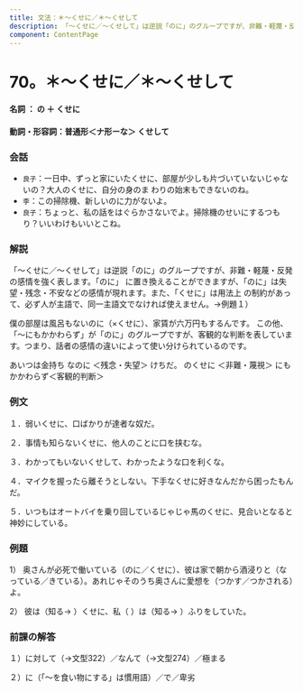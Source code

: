 ```yaml
---
title: 文法：＊～くせに／＊～くせして
description: 「～くせに／～くせして」は逆説「のに」のグループですが、非難・軽蔑・反発の感情を強く表します。「のに」 に置き換えることができますが、「のに」は失望・残念・不安などの感情が現れます。また、「くせに」は用法上 の制約があって、必ず人が主語で、同一主語文でなければ使えません。→例題１）
component: ContentPage
---
```



# 70。＊～くせに／＊～くせして
#### 名詞 ： の ＋ くせに
#### 動詞・形容詞：普通形＜ナ形ーな＞ くせして
### 会話
- `良子`：一日中、ずっと家にいたくせに、部屋が少しも片づいていないじゃないの？大人のくせに、自分の身のま わりの始末もできないのね。
- `李`：この掃除機、新しいのに力がないよ。
- `良子`：ちょっと、私の話をはぐらかさないでよ。掃除機のせいにするつもり？いいわけもいいとこね。
### 解説
「～くせに／～くせして」は逆説「のに」のグループですが、非難・軽蔑・反発の感情を強く表します。「のに」 に置き換えることができますが、「のに」は失望・残念・不安などの感情が現れます。また、「くせに」は用法上 の制約があって、必ず人が主語で、同一主語文でなければ使えません。→例題１）

僕の部屋は風呂もないのに（×くせに）、家賃が六万円もするんです。 この他、「～にもかかわらず」が「のに」のグループですが、客観的な判断を表しています。つまり、話者の感情の違いによって使い分けられているのです。

あいつは金持ち なのに ＜残念・失望＞ けちだ。 のくせに ＜非難・蔑視＞ にもかかわらず＜客観的判断＞
### 例文
１．弱いくせに、口ばかりが達者な奴だ。

２．事情も知らないくせに、他人のことに口を挟むな。

３．わかってもいないくせして、わかったような口を利くな。

４．マイクを握ったら離そうとしない。下手なくせに好きなんだから困ったもんだ。

５．いつもはオートバイを乗り回しているじゃじゃ馬のくせに、見合いとなると神妙にしている。
### 例題
1） 奥さんが必死で働いている（のに／くせに）、彼は家で朝から酒浸りと（なっている／きている）。あれじゃそのうち奥さんに愛想を（つかす／つかされる）よ。  

2） 彼は（知る→ ）くせに、私（ ）は（知る→ ）ふりをしていた。
### 前課の解答
１）に対して（→文型322）／なんて（→文型274）／極まる

２）に（「～を食い物にする」は慣用語）／で／卑劣
